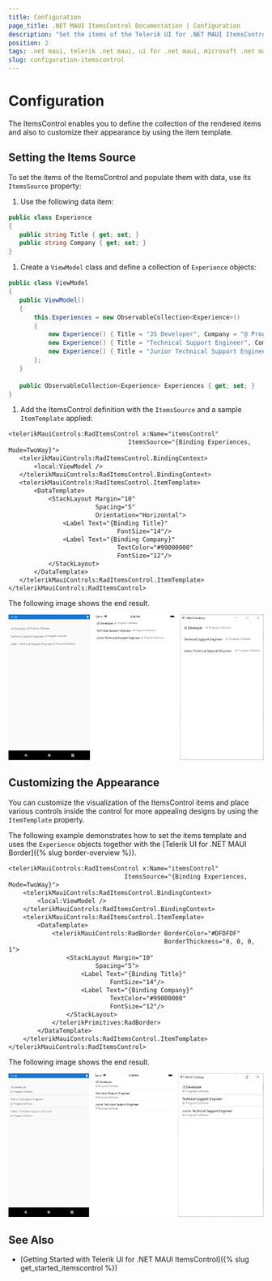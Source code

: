 ```yaml
---
title: Configuration
page_title: .NET MAUI ItemsControl Documentation | Configuration
description: "Set the items of the Telerik UI for .NET MAUI ItemsControl and populate them with data."
position: 2
tags: .net maui, telerik .net maui, ui for .net maui, microsoft .net maui
slug: configuration-itemscontrol
---
```


# Configuration

The ItemsControl enables you to define the collection of the rendered items and also to customize their appearance by using the item template.

## Setting the Items Source

To set the items of the ItemsControl and populate them with data, use its `ItemsSource` property:

1. Use the following data item:

 ```C#
public class Experience
{
	public string Title { get; set; }
	public string Company { get; set; }
}
 ```

1. Create a `ViewModel` class and define a collection of `Experience` objects:

 ```C#
public class ViewModel
{
    public ViewModel()
    {
        this.Experiences = new ObservableCollection<Experience>()
        {
            new Experience() { Title = "JS Developer", Company = "@ Progress Software" },
            new Experience() { Title = "Technical Support Engineer", Company = "@ Progress Software" },
            new Experience() { Title = "Junior Technical Support Engineer", Company = "@ Progress Software" },
        };
    }

    public ObservableCollection<Experience> Experiences { get; set; }
}
 ```

1. Add the ItemsControl definition with the `ItemsSource` and a sample `ItemTemplate` applied:

 ```XAML
<telerikMauiControls:RadItemsControl x:Name="itemsControl"
							      ItemsSource="{Binding Experiences, Mode=TwoWay}">
	<telerikMauiControls:RadItemsControl.BindingContext>
		<local:ViewModel />
	</telerikMauiControls:RadItemsControl.BindingContext>
	<telerikMauiControls:RadItemsControl.ItemTemplate>
		<DataTemplate>
			<StackLayout Margin="10"
						 Spacing="5"
						 Orientation="Horizontal">
				<Label Text="{Binding Title}"
							   FontSize="14"/>
				<Label Text="{Binding Company}"
							   TextColor="#99000000"
							   FontSize="12"/>
			</StackLayout>
		</DataTemplate>
	</telerikMauiControls:RadItemsControl.ItemTemplate>
</telerikMauiControls:RadItemsControl>
 ```

The following image shows the end result.

![](images/itemscontrol-itemssource.png)

## Customizing the Appearance

You can customize the visualization of the ItemsControl items and place various controls inside the control for more appealing designs by using the `ItemTemplate` property.

The following example demonstrates how to set the items template and uses the `Experience` objects together with the [Telerik UI for .NET MAUI Border]({% slug border-overview %}).

```XAML
<telerikMauiControls:RadItemsControl x:Name="itemsControl"
                                ItemsSource="{Binding Experiences, Mode=TwoWay}">
    <telerikMauiControls:RadItemsControl.BindingContext>
        <local:ViewModel />
    </telerikMauiControls:RadItemsControl.BindingContext>
    <telerikMauiControls:RadItemsControl.ItemTemplate>
        <DataTemplate>
            <telerikMauiControls:RadBorder BorderColor="#DFDFDF"
                                           BorderThickness="0, 0, 0, 1">
                <StackLayout Margin="10"
                        Spacing="5">
                    <Label Text="{Binding Title}"
                            FontSize="14"/>
                    <Label Text="{Binding Company}"
                            TextColor="#99000000"
                            FontSize="12"/>
                </StackLayout>
            </telerikPrimitives:RadBorder>
        </DataTemplate>
    </telerikMauiControls:RadItemsControl.ItemTemplate>
</telerikMauiControls:RadItemsControl>
```

The following image shows the end result.

![](images/itemscontrol-itemtemplate.png)

## See Also

- [Getting Started with Telerik UI for .NET MAUI ItemsControl]({% slug get_started_itemscontrol %})
